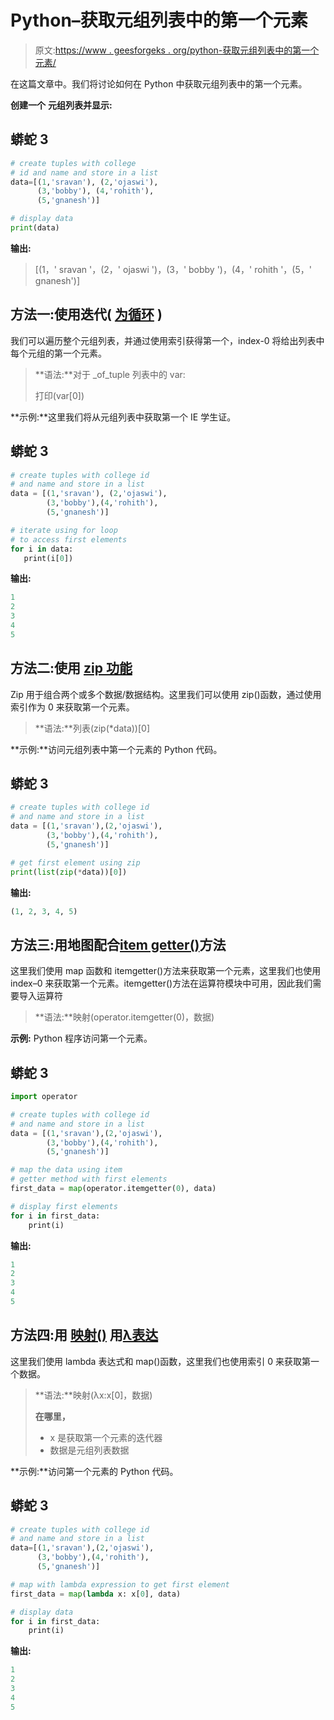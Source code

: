 # Python–获取元组列表中的第一个元素

> 原文:[https://www . geesforgeks . org/python-获取元组列表中的第一个元素/](https://www.geeksforgeeks.org/python-get-first-element-in-list-of-tuples/)

在这篇文章中。我们将讨论如何在 Python 中获取元组列表中的第一个元素。

**创建一个** **元组列表并显示:**

## 蟒蛇 3

```py
# create tuples with college
# id and name and store in a list
data=[(1,'sravan'), (2,'ojaswi'),
      (3,'bobby'), (4,'rohith'),
      (5,'gnanesh')]

# display data
print(data)
```

**输出:**

> [(1，' sravan '，(2，' ojaswi ')，(3，' bobby ')，(4，' rohith '，(5，' gnanesh')]

## **方法一:使用迭代(** [**为循环**](https://www.geeksforgeeks.org/python-for-loops/) **)**

我们可以遍历整个元组列表，并通过使用索引获得第一个，index-0 将给出列表中每个元组的第一个元素。

> **语法:**对于 _of_tuple 列表中的 var:
> 
> 打印(var[0])

**示例:**这里我们将从元组列表中获取第一个 IE 学生证。

## 蟒蛇 3

```py
# create tuples with college id
# and name and store in a list
data = [(1,'sravan'), (2,'ojaswi'),
        (3,'bobby'),(4,'rohith'),
        (5,'gnanesh')]

# iterate using for loop
# to access first elements
for i in data:
   print(i[0])
```

**输出:**

```py
1
2
3
4
5
```

## **方法二:使用** [**zip 功能**](https://www.geeksforgeeks.org/zip-in-python/)

Zip 用于组合两个或多个数据/数据结构。这里我们可以使用 zip()函数，通过使用索引作为 0 来获取第一个元素。

> **语法:**列表(zip(*data))[0]

**示例:**访问元组列表中第一个元素的 Python 代码。

## 蟒蛇 3

```py
# create tuples with college id
# and name and store in a list
data = [(1,'sravan'),(2,'ojaswi'),
        (3,'bobby'),(4,'rohith'),
        (5,'gnanesh')]

# get first element using zip
print(list(zip(*data))[0])
```

**输出:**

```py
(1, 2, 3, 4, 5)
```

## **方法三:用地图配合**[**item getter()**](https://www.geeksforgeeks.org/ways-sort-list-dictionaries-values-python-using-itemgetter/)**方法**

这里我们使用 map 函数和 itemgetter()方法来获取第一个元素，这里我们也使用 index–0 来获取第一个元素。itemgetter()方法在运算符模块中可用，因此我们需要导入运算符

> **语法:**映射(operator.itemgetter(0)，数据)

**示例:** Python 程序访问第一个元素。

## 蟒蛇 3

```py
import operator

# create tuples with college id
# and name and store in a list
data = [(1,'sravan'),(2,'ojaswi'),
        (3,'bobby'),(4,'rohith'),
        (5,'gnanesh')]

# map the data using item
# getter method with first elements
first_data = map(operator.itemgetter(0), data)

# display first elements
for i in first_data:
    print(i)
```

**输出:**

```py
1
2
3
4
5
```

## **方法四:用** [**映射()**](https://www.geeksforgeeks.org/python-map-function/) **用**[**λ表达**](https://www.geeksforgeeks.org/python-lambda-anonymous-functions-filter-map-reduce/)

这里我们使用 lambda 表达式和 map()函数，这里我们也使用索引 0 来获取第一个数据。

> **语法:**映射(λx:x[0]，数据)
> 
> **在哪里，**
> 
> *   x 是获取第一个元素的迭代器
> *   数据是元组列表数据

**示例:**访问第一个元素的 Python 代码。

## 蟒蛇 3

```py
# create tuples with college id
# and name and store in a list
data=[(1,'sravan'),(2,'ojaswi'),
      (3,'bobby'),(4,'rohith'),
      (5,'gnanesh')]

# map with lambda expression to get first element
first_data = map(lambda x: x[0], data)

# display data
for i in first_data:
    print(i)
```

**输出:**

```py
1
2
3
4
5
```